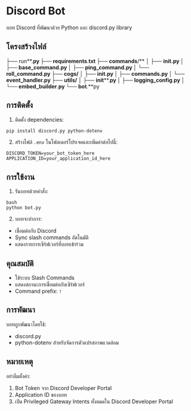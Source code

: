 # Discord Bot

บอท Discord ที่พัฒนาด้วย Python และ discord.py library

## โครงสร้างไฟล์

├── run**.**py
├── requirements**.**txt
├── commands**/**
│   ├── __init__**.**py
│   ├── base_command**.**py
│   ├── ping_command**.**py
│   └── roll_command**.**py
├── cogs**/**
│   ├── __init__**.**py
│   ├── commands**.**py
│   └── event_handler**.**py
├── utils**/**
│   ├── __init__**.**py
│   ├── logging_config**.**py
│   └── embed_builder**.**py
└── bot**.**py

## การติดตั้ง

1. ติดตั้ง dependencies:

```bash
pip install discord.py python-dotenv
```

2. สร้างไฟล์ `.env` ในโฟลเดอร์โปรเจคและเพิ่มค่าต่อไปนี้:

```
DISCORD_TOKEN=your_bot_token_here
APPLICATION_ID=your_application_id_here
```

## การใช้งาน

1. รันบอทด้วยคำสั่ง:

```
bash
python bot.py
```

2. บอทจะทำการ:

- เชื่อมต่อกับ Discord
- Sync slash commands อัตโนมัติ
- แสดงรายการเซิร์ฟเวอร์ที่บอทเข้าร่วม

## คุณสมบัติ

- ใช้ระบบ Slash Commands
- แสดงสถานะการเชื่อมต่อกับเซิร์ฟเวอร์
- Command prefix: `!`

## การพัฒนา

บอทถูกพัฒนาโดยใช้:

- discord.py
- python-dotenv สำหรับจัดการตัวแปรสภาพแวดล้อม

## หมายเหตุ

อย่าลืมตั้งค่า:

1. Bot Token จาก Discord Developer Portal
2. Application ID ของบอท
3. เปิด Privileged Gateway Intents ทั้งหมดใน Discord Developer Portal

